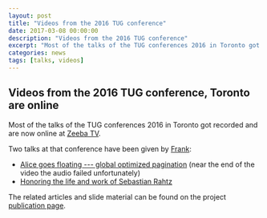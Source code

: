 ```yaml
---
layout: post
title: "Videos from the 2016 TUG conference"
date: 2017-03-08 00:00:00
description: "Videos from the 2016 TUG conference"
excerpt: "Most of the talks of the TUG conferences 2016 in Toronto got recorded and are now online ..."
categories: news
tags: [talks, videos]
---
```


## Videos from the 2016 TUG conference, Toronto are online

Most of the talks of the TUG conferences 2016 in Toronto got recorded and are now online at [Zeeba TV](http://zeeba.tv/conferences/tug-2016).

Two talks at that conference have been given by [Frank]({{site.baseurl}}/about/team/#frank-mittelbach):
  + <a href="http://zeeba.tv/media/conferences/tug-2016/0102-Frank-Mittelbach/" target="_blank" onclick="vgwPixelCall('2670672cff324b98bafa9be09e193fff');">Alice goes floating --- global optimized pagination</a> (near the end of the video the audio failed unfortunately)
  + <a href="http://zeeba.tv/media/conferences/tug-2016/0202-Frank-Mittelbach/"
       target="_blank"
       onclick="vgwPixelCall('b68fdc1c180d4d1197553ed47e83b4fc');">Honoring the life and work of Sebastian Rahtz</a>


The related articles and slide material can be found on the project [publication page]({{site.baseurl}}/publications/).
